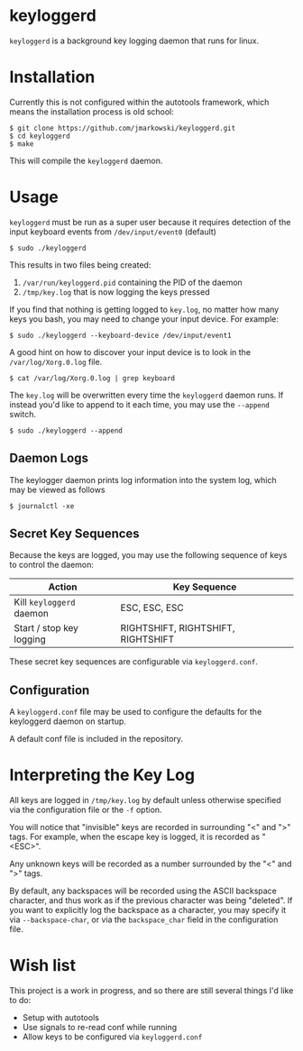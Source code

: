 # keyloggerd

`keyloggerd` is a background key logging daemon that runs for linux.

# Installation

Currently this is not configured within the autotools framework, which means the
installation process is old school:

```
$ git clone https://github.com/jmarkowski/keyloggerd.git
$ cd keyloggerd
$ make
```

This will compile the `keyloggerd` daemon.

# Usage

`keyloggerd` must be run as a super user because it requires detection of the
input keyboard events from `/dev/input/event0` (default)

```
$ sudo ./keyloggerd
```

This results in two files being created:

1. `/var/run/keyloggerd.pid` containing the PID of the daemon
2. `/tmp/key.log` that is now logging the keys pressed

If you find that nothing is getting logged to `key.log`, no matter how many keys
you bash, you may need to change your input device. For example:

```
$ sudo ./keyloggerd --keyboard-device /dev/input/event1
```

A good hint on how to discover your input device is to look in the
`/var/log/Xorg.0.log` file.

```
$ cat /var/log/Xorg.0.log | grep keyboard
```

The `key.log` will be overwritten every time the `keyloggerd` daemon runs. If
instead you'd like to append to it each time, you may use the `--append` switch.

```
$ sudo ./keyloggerd --append
```

## Daemon Logs

The keylogger daemon prints log information into the system log, which may be
viewed as follows

```
$ journalctl -xe
```

## Secret Key Sequences

Because the keys are logged, you may use the following sequence of keys to
control the daemon:

Action                      | Key Sequence
----------------------------|-----------------------------------
Kill `keyloggerd` daemon    | ESC, ESC, ESC
Start / stop key logging    | RIGHTSHIFT, RIGHTSHIFT, RIGHTSHIFT

These secret key sequences are configurable via `keyloggerd.conf`.

## Configuration

A `keyloggerd.conf` file may be used to configure the defaults for the
keyloggerd daemon on startup.

A default conf file is included in the repository.

# Interpreting the Key Log

All keys are logged in `/tmp/key.log` by default unless otherwise specified via
the configuration file or the `-f` option.

You will notice that "invisible" keys are recorded in surrounding "<" and ">"
tags. For example, when the escape key is logged, it is recorded as "\<ESC>".

Any unknown keys will be recorded as a number surrounded by the "<" and ">"
tags.

By default, any backspaces will be recorded using the ASCII backspace character,
and thus work as if the previous character was being "deleted". If you want to
explicitly log the backspace as a character, you may specify it via
`--backspace-char`, or via the `backspace_char` field in the configuration file.

# Wish list

This project is a work in progress, and so there are still several things I'd
like to do:

* Setup with autotools
* Use signals to re-read conf while running
* Allow keys to be configured via `keyloggerd.conf`
